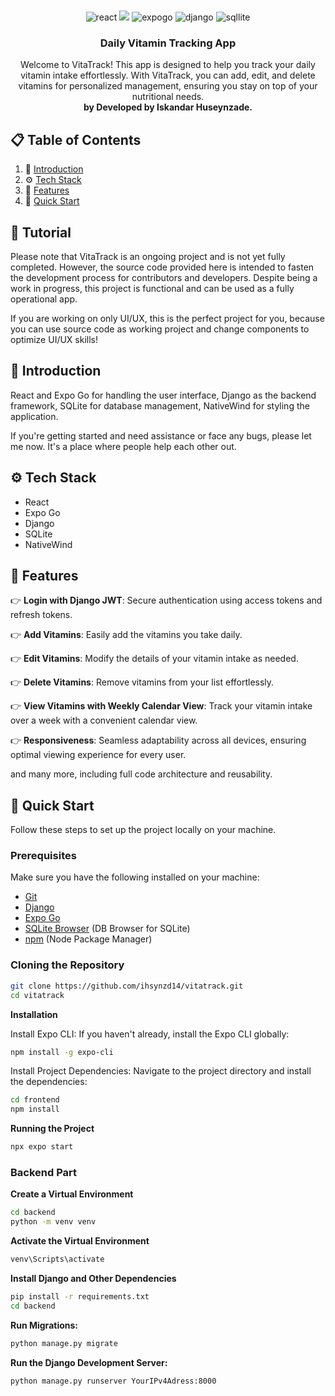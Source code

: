<div align="center">
  <br />
 
  <br />

  <div>
    <img src="https://shields.io/badge/react-black?logo=react&style=for-the-badge" alt="react" />
    <img src="https://img.shields.io/badge/tailwindcss-0F172A?&logo=tailwindcss" />
    <img src="https://img.shields.io/badge/Run%20in%20Expo%20Go-4285F4.svg?style=flat-square&logo=EXPO&labelColor=4285F4&logoColor=fff" alt="expogo" />
    <img src="https://img.shields.io/badge/Django-092E20?style=for-the-badge&logo=django&logoColor=green" alt="django" />
    <img src="https://img.shields.io/badge/SQLite-003B57?style=for-the-badge&logo=sqlite&logoColor=white" alt="sqllite" />
    
  </div>

  <h3 align="center">Daily Vitamin Tracking App</h3>

   <div align="center">
     Welcome to VitaTrack! This app is designed to help you track your daily vitamin intake effortlessly. With VitaTrack, you can add, edit, and delete vitamins for personalized management, ensuring you stay on top of your nutritional needs.<br/> <b>by Developed by Iskandar Huseynzade.</b>
    </div>
</div>

## 📋 <a name="table">Table of Contents</a>

1. 🤖 [Introduction](#introduction)
2. ⚙️ [Tech Stack](#tech-stack)
3. 🔋 [Features](#features)
4. 🤸 [Quick Start](#quick-start)

## 🚨 Tutorial

Please note that VitaTrack is an ongoing project and is not yet fully completed. However, the source code provided here is intended to fasten the development process for contributors and developers. Despite being a work in progress, this project is functional and can be used as a fully operational app.

If you are working on only UI/UX, this is the perfect project for you, because you can use source code as working project and change components to optimize UI/UX skills!

## <a name="introduction">🤖 Introduction</a>

React and Expo Go for handling the user interface, Django as the backend framework, SQLite for database management, NativeWind for styling the application.

If you're getting started and need assistance or face any bugs, please let me now. It's a place where people help each other out.

## <a name="tech-stack">⚙️ Tech Stack</a>

- React
- Expo Go
- Django
- SQLite
- NativeWind

## <a name="features">🔋 Features</a>

👉 **Login with Django JWT**:  Secure authentication using access tokens and refresh tokens.

👉 **Add Vitamins**: Easily add the vitamins you take daily.

👉 **Edit Vitamins**: Modify the details of your vitamin intake as needed.

👉 **Delete Vitamins**:  Remove vitamins from your list effortlessly.

👉 **View Vitamins with Weekly Calendar View**:  Track your vitamin intake over a week with a convenient calendar view.

👉 **Responsiveness**: Seamless adaptability across all devices, ensuring optimal viewing experience for every user.

and many more, including full code architecture and reusability.

## <a name="quick-start">🤸 Quick Start</a>

Follow these steps to set up the project locally on your machine.

### **Prerequisites**

Make sure you have the following installed on your machine:

- [Git](https://git-scm.com/)
- [Django](https://www.djangoproject.com/download/)
- [Expo Go](https://expo.dev/go)
- [SQLite Browser](https://sqlitebrowser.org/dl/) (DB Browser for SQLite)
- [npm](https://www.npmjs.com/) (Node Package Manager)

### **Cloning the Repository**

```bash
git clone https://github.com/ihsynzd14/vitatrack.git
cd vitatrack
```

**Installation**

Install Expo CLI: If you haven't already, install the Expo CLI globally:

```bash
npm install -g expo-cli
```

Install Project Dependencies: Navigate to the project directory and install the dependencies:

```bash
cd frontend
npm install
```

**Running the Project**

```bash
npx expo start
```

### **Backend Part**

**Create a Virtual Environment**
```bash
cd backend
python -m venv venv
```

**Activate the Virtual Environment**
```bash
venv\Scripts\activate
```
**Install Django and Other Dependencies**
```bash
pip install -r requirements.txt
cd backend
```

**Run Migrations:**
```bash
python manage.py migrate
```

**Run the Django Development Server:**
```bash
python manage.py runserver YourIPv4Adress:8000
```

#

